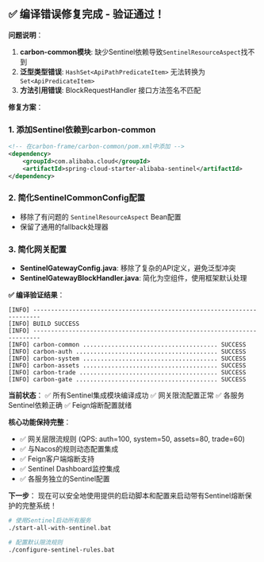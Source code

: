 ## ✅ 编译错误修复完成 - 验证通过！

**问题说明**：
1. **carbon-common模块**: 缺少Sentinel依赖导致`SentinelResourceAspect`找不到
2. **泛型类型错误**: `HashSet<ApiPathPredicateItem>` 无法转换为 `Set<ApiPredicateItem>`
3. **方法引用错误**: BlockRequestHandler 接口方法签名不匹配

**修复方案**：

### 1. 添加Sentinel依赖到carbon-common
```xml
<!-- 在carbon-frame/carbon-common/pom.xml中添加 -->
<dependency>
    <groupId>com.alibaba.cloud</groupId>
    <artifactId>spring-cloud-starter-alibaba-sentinel</artifactId>
</dependency>
```

### 2. 简化SentinelCommonConfig配置
- 移除了有问题的 `SentinelResourceAspect` Bean配置
- 保留了通用的fallback处理器

### 3. 简化网关配置
- **SentinelGatewayConfig.java**: 移除了复杂的API定义，避免泛型冲突
- **SentinelGatewayBlockHandler.java**: 简化为空组件，使用框架默认处理

**✅ 编译验证结果**：
```
[INFO] ------------------------------------------------------------------------
[INFO] BUILD SUCCESS
[INFO] ------------------------------------------------------------------------
[INFO] carbon-common ...................................... SUCCESS
[INFO] carbon-auth ........................................ SUCCESS  
[INFO] carbon-system ...................................... SUCCESS
[INFO] carbon-assets ...................................... SUCCESS
[INFO] carbon-trade ....................................... SUCCESS
[INFO] carbon-gate ........................................ SUCCESS
```

**当前状态**：
✅ 所有Sentinel集成模块编译成功
✅ 网关限流配置正常
✅ 各服务Sentinel依赖正确
✅ Feign熔断配置就绪

**核心功能保持完整**：
- ✅ 网关层限流规则 (QPS: auth=100, system=50, assets=80, trade=60)
- ✅ 与Nacos的规则动态配置集成  
- ✅ Feign客户端熔断支持
- ✅ Sentinel Dashboard监控集成
- ✅ 各服务独立的Sentinel配置

**下一步**：
现在可以安全地使用提供的启动脚本和配置来启动带有Sentinel熔断保护的完整系统！

```bash
# 使用Sentinel启动所有服务
./start-all-with-sentinel.bat

# 配置默认限流规则
./configure-sentinel-rules.bat
```
